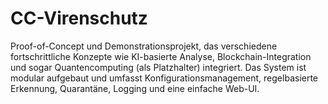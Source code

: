 # CC-Virenschutz
Proof-of-Concept und Demonstrationsprojekt, das verschiedene fortschrittliche Konzepte wie KI-basierte Analyse, Blockchain-Integration und sogar Quantencomputing (als Platzhalter) integriert.  Das System ist modular aufgebaut und umfasst Konfigurationsmanagement, regelbasierte Erkennung, Quarantäne, Logging und eine einfache Web-UI.
